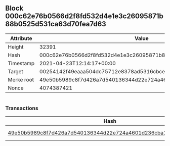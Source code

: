 ## Block 000c62e76b0566d2f8fd532d4e1e3c26095871b88b0525d531ca63d70fea7d63

Attribute | Value
--- | ---
Height | 32391
Hash | 000c62e76b0566d2f8fd532d4e1e3c26095871b88b0525d531ca63d70fea7d63
Timestamp | 2021-04-23T12:14:17+00:00
Target | 00254142f49eaaa504dc75712e8378ad5316cbcead634704b3734b6271167cc4
Merke root | 49e50b5989c8f7d426a7d540136344d22e724a4601d236cba1432266089d70dd
Nonce | 4074387421

```

```

### Transactions

Hash | Amount
--- | ---
[49e50b5989c8f7d426a7d540136344d22e724a4601d236cba1432266089d70dd](49e50b5989c8f7d426a7d540136344d22e724a4601d236cba1432266089d70dd.md) | 10.00000000 SKEPTI 
